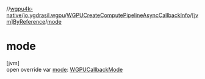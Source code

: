 //[wgpu4k-native](../../../../index.md)/[io.ygdrasil.wgpu](../../index.md)/[WGPUCreateComputePipelineAsyncCallbackInfo](../index.md)/[[jvm]ByReference](index.md)/[mode](mode.md)

# mode

[jvm]\
open override var [mode](mode.md): [WGPUCallbackMode](../../-w-g-p-u-callback-mode/index.md)